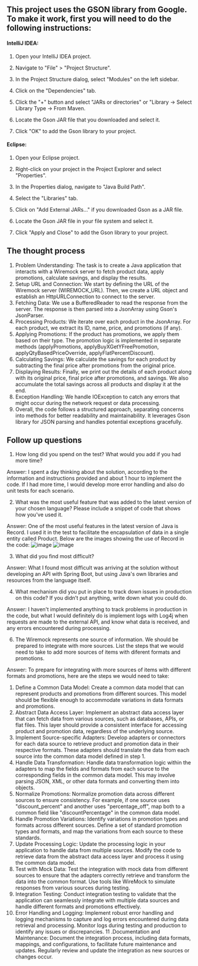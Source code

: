 ## This project uses the GSON library from Google. To make it work, first you will need to do the following instructions:

#### IntelliJ IDEA:

1. Open your IntelliJ IDEA project.

2. Navigate to "File" > "Project Structure".

3. In the Project Structure dialog, select "Modules" on the left sidebar.

4. Click on the "Dependencies" tab.

5. Click the "+" button and select "JARs or directories" or "Library -> Select Library Type -> From Maven.

6. Locate the Gson JAR file that you downloaded and select it.

7. Click "OK" to add the Gson library to your project.

#### Eclipse:

1. Open your Eclipse project.

2. Right-click on your project in the Project Explorer and select "Properties".

3. In the Properties dialog, navigate to "Java Build Path".

4. Select the "Libraries" tab.

5. Click on "Add External JARs..." if you downloaded Gson as a JAR file.

6. Locate the Gson JAR file in your file system and select it.

7. Click "Apply and Close" to add the Gson library to your project.

## The thought process

1. Problem Understanding: The task is to create a Java application that interacts with a Wiremock server to fetch product data, apply promotions, calculate savings, and display the results.
2. Setup URL and Connection: We start by defining the URL of the Wiremock server (WIREMOCK_URL). Then, we create a URL object and establish an HttpURLConnection to connect to the server.
3. Fetching Data: We use a BufferedReader to read the response from the server. The response is then parsed into a JsonArray using Gson's JsonParser.
4. Processing Products: We iterate over each product in the JsonArray. For each product, we extract its ID, name, price, and promotions (if any).
5. Applying Promotions: If the product has promotions, we apply them based on their type. The promotion logic is implemented in separate methods (applyPromotions, applyBuyXGetYFreePromotion, applyQtyBasedPriceOverride, applyFlatPercentDiscount).
6. Calculating Savings: We calculate the savings for each product by subtracting the final price after promotions from the original price.
7. Displaying Results: Finally, we print out the details of each product along with its original price, final price after promotions, and savings. We also accumulate the total savings across all products and display it at the end.
8. Exception Handling: We handle IOException to catch any errors that might occur during the network request or data processing.
9. Overall, the code follows a structured approach, separating concerns into methods for better readability and maintainability. It leverages Gson library for JSON parsing and handles potential exceptions gracefully.


## Follow up questions

1. How long did you spend on the test? What would you add if you had more time?

Answer: I spent a day thinking about the solution, according to the information and instructions provided and about 1 hour to implement the code. If I had more time, I would develop more error handling and also do unit tests for each scenario.


2. What was the most useful feature that was added to the latest version of your chosen language? Please include a snippet of code that shows how you've used it.


Answer: One of the most useful features in the latest version of Java is Record. I used it in the test to facilitate the encapsulation of data in a single entity called Product. Below are the images showing the use of Record in the code:
![image](https://github.com/josericardo0/qikserve-java-test/assets/92414548/d401bb9b-24a3-402b-8c10-65d9a5f5b52f)
![image](https://github.com/josericardo0/qikserve-java-test/assets/92414548/f971f766-5f78-4c57-8c4b-1f33f72278e0)


3. What did you find most difficult?


Answer: What I found most difficult was arriving at the solution without developing an API with Spring Boot, but using Java's own libraries and resources from the language itself.


4. What mechanism did you put in place to track down issues in production on this code? If you didn’t put anything, write down what you could do.


Answer: I haven't implemented anything to track problems in production in the code, but what I would definitely do is implement logs with Log4j when requests are made to the external API, and know what data is received, and any errors encountered during processing.


6. The Wiremock represents one source of information. We should be prepared to integrate with more sources. List the steps that we would need to take to add more sources of items with diferent formats and promotions.


Answer: To prepare for integrating with more sources of items with different formats and promotions, here are the steps we would need to take:

1. Define a Common Data Model: Create a common data model that can represent products and promotions from different sources. This model should be flexible enough to accommodate variations in data formats and promotions.
2. Abstract Data Access Layer: Implement an abstract data access layer that can fetch data from various sources, such as databases, APIs, or flat files. This layer should provide a consistent interface for accessing product and promotion data, regardless of the underlying source.
3. Implement Source-specific Adapters: Develop adapters or connectors for each data source to retrieve product and promotion data in their respective formats. These adapters should translate the data from each source into the common data model defined in step 1.
4. Handle Data Transformation: Handle data transformation logic within the adapters to map the fields and formats from each source to the corresponding fields in the common data model. This may involve parsing JSON, XML, or other data formats and converting them into objects.
5. Normalize Promotions: Normalize promotion data across different sources to ensure consistency. For example, if one source uses "discount_percent" and another uses "percentage_off", map both to a common field like "discountPercentage" in the common data model.
6. Handle Promotion Variations: Identify variations in promotion types and formats across different sources. Define a set of standard promotion types and formats, and map the variations from each source to these standards.
7. Update Processing Logic: Update the processing logic in your application to handle data from multiple sources. Modify the code to retrieve data from the abstract data access layer and process it using the common data model.
8. Test with Mock Data: Test the integration with mock data from different sources to ensure that the adapters correctly retrieve and transform the data into the common format. Use tools like WireMock to simulate responses from various sources during testing.
9. Integration Testing: Conduct integration testing to validate that the application can seamlessly integrate with multiple data sources and handle different formats and promotions effectively.
10. Error Handling and Logging: Implement robust error handling and logging mechanisms to capture and log errors encountered during data retrieval and processing. Monitor logs during testing and production to identify any issues or discrepancies.
11 .Documentation and Maintenance: Document the integration process, including data formats, mappings, and configurations, to facilitate future maintenance and updates. Regularly review and update the integration as new sources or changes occur.


